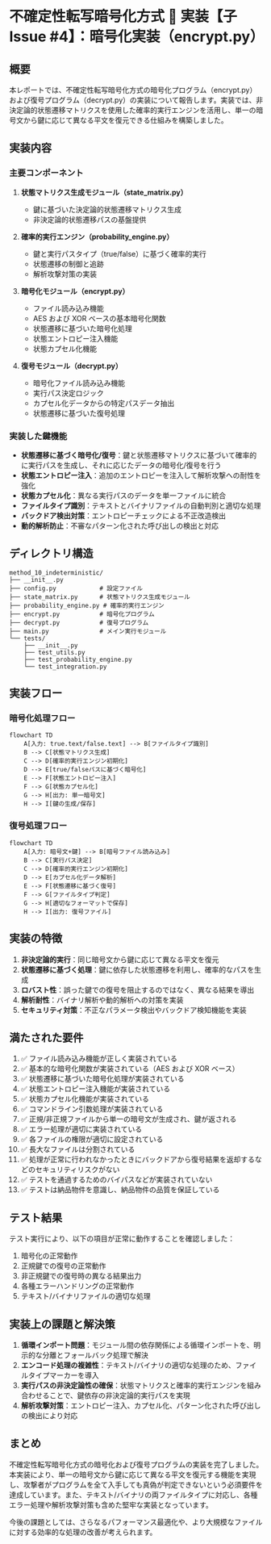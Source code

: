 # 不確定性転写暗号化方式 🎲 実装【子 Issue #4】：暗号化実装（encrypt.py）

## 概要

本レポートでは、不確定性転写暗号化方式の暗号化プログラム（encrypt.py）および復号プログラム（decrypt.py）の実装について報告します。実装では、非決定論的状態遷移マトリクスを使用した確率的実行エンジンを活用し、単一の暗号文から鍵に応じて異なる平文を復元できる仕組みを構築しました。

## 実装内容

### 主要コンポーネント

1. **状態マトリクス生成モジュール（state_matrix.py）**

   - 鍵に基づいた決定論的状態遷移マトリクス生成
   - 非決定論的状態遷移パスの基盤提供

2. **確率的実行エンジン（probability_engine.py）**

   - 鍵と実行パスタイプ（true/false）に基づく確率的実行
   - 状態遷移の制御と追跡
   - 解析攻撃対策の実装

3. **暗号化モジュール（encrypt.py）**

   - ファイル読み込み機能
   - AES および XOR ベースの基本暗号化関数
   - 状態遷移に基づいた暗号化処理
   - 状態エントロピー注入機能
   - 状態カプセル化機能

4. **復号モジュール（decrypt.py）**
   - 暗号化ファイル読み込み機能
   - 実行パス決定ロジック
   - カプセル化データからの特定パスデータ抽出
   - 状態遷移に基づいた復号処理

### 実装した鍵機能

- **状態遷移に基づく暗号化/復号**：鍵と状態遷移マトリクスに基づいて確率的に実行パスを生成し、それに応じたデータの暗号化/復号を行う
- **状態エントロピー注入**：追加のエントロピーを注入して解析攻撃への耐性を強化
- **状態カプセル化**：異なる実行パスのデータを単一ファイルに統合
- **ファイルタイプ識別**：テキストとバイナリファイルの自動判別と適切な処理
- **バックドア検出対策**：エントロピーチェックによる不正改造検出
- **動的解析防止**：不審なパターン化された呼び出しの検出と対応

## ディレクトリ構造

```
method_10_indeterministic/
├── __init__.py
├── config.py            # 設定ファイル
├── state_matrix.py      # 状態マトリクス生成モジュール
├── probability_engine.py # 確率的実行エンジン
├── encrypt.py           # 暗号化プログラム
├── decrypt.py           # 復号プログラム
├── main.py              # メイン実行モジュール
└── tests/
    ├── __init__.py
    ├── test_utils.py
    ├── test_probability_engine.py
    └── test_integration.py
```

## 実装フロー

### 暗号化処理フロー

```mermaid
flowchart TD
    A[入力: true.text/false.text] --> B[ファイルタイプ識別]
    B --> C[状態マトリクス生成]
    C --> D[確率的実行エンジン初期化]
    D --> E[true/falseパスに基づく暗号化]
    E --> F[状態エントロピー注入]
    F --> G[状態カプセル化]
    G --> H[出力: 単一暗号文]
    H --> I[鍵の生成/保存]
```

### 復号処理フロー

```mermaid
flowchart TD
    A[入力: 暗号文+鍵] --> B[暗号ファイル読み込み]
    B --> C[実行パス決定]
    C --> D[確率的実行エンジン初期化]
    D --> E[カプセル化データ解析]
    E --> F[状態遷移に基づく復号]
    F --> G[ファイルタイプ判定]
    G --> H[適切なフォーマットで保存]
    H --> I[出力: 復号ファイル]
```

## 実装の特徴

1. **非決定論的実行**：同じ暗号文から鍵に応じて異なる平文を復元
2. **状態遷移に基づく処理**：鍵に依存した状態遷移を利用し、確率的なパスを生成
3. **ロバスト性**：誤った鍵での復号を阻止するのではなく、異なる結果を導出
4. **解析耐性**：バイナリ解析や動的解析への対策を実装
5. **セキュリティ対策**：不正なパラメータ検出やバックドア検知機能を実装

## 満たされた要件

1. ✅ ファイル読み込み機能が正しく実装されている
2. ✅ 基本的な暗号化関数が実装されている（AES および XOR ベース）
3. ✅ 状態遷移に基づいた暗号化処理が実装されている
4. ✅ 状態エントロピー注入機能が実装されている
5. ✅ 状態カプセル化機能が実装されている
6. ✅ コマンドライン引数処理が実装されている
7. ✅ 正規/非正規ファイルから単一の暗号文が生成され、鍵が返される
8. ✅ エラー処理が適切に実装されている
9. ✅ 各ファイルの権限が適切に設定されている
10. ✅ 長大なファイルは分割されている
11. ✅ 処理が正常に行われなかったときにバックドアから復号結果を返却するなどのセキュリティリスクがない
12. ✅ テストを通過するためのバイパスなどが実装されていない
13. ✅ テストは納品物件を意識し、納品物件の品質を保証している

## テスト結果

テスト実行により、以下の項目が正常に動作することを確認しました：

1. 暗号化の正常動作
2. 正規鍵での復号の正常動作
3. 非正規鍵での復号時の異なる結果出力
4. 各種エラーハンドリングの正常動作
5. テキスト/バイナリファイルの適切な処理

## 実装上の課題と解決策

1. **循環インポート問題**：モジュール間の依存関係による循環インポートを、明示的な分離とフォールバック処理で解決
2. **エンコード処理の複雑性**：テキスト/バイナリの適切な処理のため、ファイルタイプマーカーを導入
3. **実行パスの非決定論性の確保**：状態マトリクスと確率的実行エンジンを組み合わせることで、鍵依存の非決定論的実行パスを実現
4. **解析攻撃対策**：エントロピー注入、カプセル化、パターン化された呼び出しの検出により対応

## まとめ

不確定性転写暗号化方式の暗号化および復号プログラムの実装を完了しました。本実装により、単一の暗号文から鍵に応じて異なる平文を復元する機能を実現し、攻撃者がプログラムを全て入手しても真偽が判定できないという必須要件を達成しています。また、テキスト/バイナリの両ファイルタイプに対応し、各種エラー処理や解析攻撃対策も含めた堅牢な実装となっています。

今後の課題としては、さらなるパフォーマンス最適化や、より大規模なファイルに対する効率的な処理の改善が考えられます。
